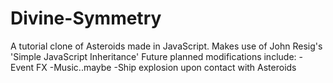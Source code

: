 # Divine-Symmetry

A tutorial clone of Asteroids made in JavaScript.
Makes use of John Resig's 'Simple JavaScript Inheritance'
Future planned modifications include:
-Event FX
-Music..maybe
-Ship explosion upon contact with Asteroids


